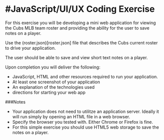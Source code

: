 #JavaScript/UI/UX Coding Exercise
============================
For this exercise you will be developing a mini web application for viewing the Cubs MLB
team roster and providing the ability for the user to save notes on a player.

Use the (roster.json)[roster.json] file that describes the Cubs current roster to
drive your application.

The user should be able to save and view short text notes on a player.

Upon completion you will deliver the following:
* JavaScript, HTML and other resources required to run your application.
* At least one screenshot of your application
* An explanation of the technologies used
* directions for starting your web app

###Notes
* Your application does not need to utilitze an application server. Ideally it
will run simply by opening an HTML file in a web browser.
* Specify the browser you tested with. Either Chrome or Firefox is fine.
* For this simple exercise you should use HTML5 web storage to save the notes
on a player.